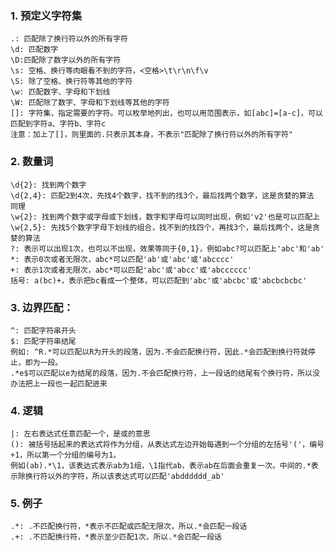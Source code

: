 ### 1. 预定义字符集

    .: 匹配除了换行符以外的所有字符
    \d: 匹配数字
    \D:匹配除了数字以外的所有字符
    \s: 空格、换行等肉眼看不到的字符，<空格>\t\r\n\f\v
    \S: 除了空格、换行符等其他的字符
    \w: 匹配数字、字母和下划线
    \W: 匹配除了数字、字母和下划线等其他的字符
    []: 字符集，指定需要的字符。可以枚举地列出，也可以用范围表示，如[abc]=[a-c]，可以匹配到字符a、字符b、字符c
    注意：加上了[]，则里面的.只表示其本身，不表示"匹配除了换行符以外的所有字符"


### 2. 数量词
    \d{2}: 找到两个数字
    \d{2,4}: 匹配2到4次，先找4个数字，找不到的找3个，最后找两个数字，这是贪婪的算法
    同理
    \w{2}: 找到两个数字或字母或下划线，数字和字母可以同时出现，例如'v2'也是可以匹配上
    \w{2,5}: 先找5个数字字母下划线的组合，找不到的找四个，再找3个，最后找两个，这是贪婪的算法
    ?: 表示可以出现1次，也可以不出现，效果等同于{0,1}，例如abc?可以匹配上'abc'和'ab'
    *: 表示0次或者无限次，abc*可以匹配'ab'或'abc'或'abcccc'
    +: 表示1次或者无限次，abc*可以匹配'abc'或'abcc'或'abcccccc'
    括号: a(bc)+，表示把bc看成一个整体，可以匹配到'abc'或'abcbc'或'abcbcbcbc'

### 3. 边界匹配：
    ^: 匹配字符串开头
    $: 匹配字符串结尾
    例如: ^R.*可以匹配以R为开头的段落，因为.不会匹配换行符，因此.*会匹配到换行符就停止，即为一段。
    .*e$可以匹配以e为结尾的段落，因为.不会匹配换行符，上一段话的结尾有个换行符，所以没办法把上一段也一起匹配进来

### 4. 逻辑
    |: 左右表达式任意匹配一个，是或的意思
    (): 被括号括起来的表达式将作为分组，从表达式左边开始每遇到一个分组的左括号'('，编号+1，所以第一个分组的编号为1。
    例如(ab).*\1，该表达式表示ab为1组，\1指代ab，表示ab在后面会重复一次。中间的.*表示除换行符以外的字符，所以该表达式可以匹配'abdddddd_ab'

### 5. 例子
    .*: .不匹配换行符，*表示不匹配或匹配无限次，所以.*会匹配一段话
    .+: .不匹配换行符，*表示至少匹配1次，所以.*会匹配一段话